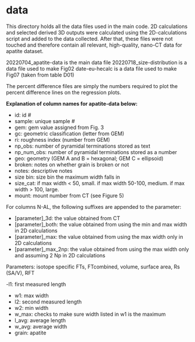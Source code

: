 # data

This directory holds all the data files used in the main code. 2D calculations and selected derived 3D outputs were calculated using the 2D-calculations script and added to the data collected. After that, these files were not touched and therefore contain all relevant, high-quality, nano-CT data for apatite dataset.  

20220704_apatite-data is the main data file 
20220718_size-distribution is a data file used to make Fig02
date-eu-hecalc is a data file used to make Fig07 (taken from table D01)

The percent difference files are simply the numbers required to plot the percent difference lines on the regression plots. 

**Explanation of column names for apatite-data below:**

- id: id #
- sample: unique sample #
- gem: gem value assigned from Fig. 3
- gc: geometric classification (letter from GEM) 
- ri: roughness index (number from GEM) 
- np_obs: number of pyramidal terminations stored as text
- np_num_obs: number of pyramidal terminations stored as a number 
- geo: geometry (GEM A and B = hexagonal; GEM C = ellipsoid)
- broken: notes on whether grain is broken or not
- notes: descriptive notes 
- size bin: size bin the maximum width falls in 
- size_cat: if max width < 50, small. if max width 50-100, medium. if max width > 100, large. 
- mount: mount number from CT (see Figure 5)

For columns N-AL, the following suffixes are appended to the parameter: 
- [parameter]_3d: the value obtained from CT 
- [parameter]_both: the value obtained from using the min and max width in 2D calculations 
- [parameter]_max: the value obtained from using the max width only in 2D calculations 
- [parameter]_max_2np: the value obtained from using the max width only and assuming 2 Np in 2D calculations

Parameters: isotope specific FTs, FTcombined, volume, surface area, Rs (SA/V), RFT

-l1: first measured length
- w1: max width
- l2: second measured length
- w2: min width
- w_max: checks to make sure width listed in w1 is the maximum 
- l_avg: average length
- w_avg: average width 
- grain: apatite
 


